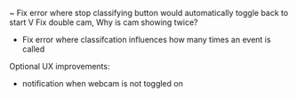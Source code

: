 ~ Fix error where stop classifying button would automatically toggle back to start
V Fix double cam, Why is cam showing twice?
- Fix error where classifcation influences how many times an event is called


Optional UX improvements:
- notification when webcam is not toggled on